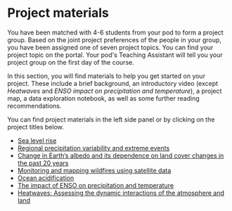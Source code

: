 # Project materials

You have been matched with 4-6 students from your pod to form a project group. Based on the joint project preferences of the people in your group, you have been assigned one of seven project topics. You can find your project topic on the portal. Your pod's Teaching Assistant will tell you your project group on the first day of the course.

In this section, you will find materials to help you get started on your project. These include a brief background, an introductory video (except _Heatwaves_ and _ENSO impact on precipitation and temperature_), a project map, a data exploration notebook, as well as some further reading recommendations.

You can find project materials in the left side panel or by clicking on the project titles below.
- [Sea level rise](../project-notebooks/Sea_level_rise.ipynb)
- [Regional precipitation variability and extreme events](../project-notebooks/Regional_precipitation_variability.ipynb)
- [Change in Earth’s albedo and its dependence on land cover changes in the past 20 years](../project-notebooks/Surface_albedo_and_land_use.ipynb)
- [Monitoring and mapping wildfires using satellite data](../project-notebooks/Wildfires_and_burnt_areas.ipynb)
- [Ocean acidification](../project-notebooks/Ocean_acidification.ipynb)
- [The impact of ENSO on precipitation and temperature](../project-notebooks/ENSO_impact_on_precipitation_and_temperature.ipynb)
- [Heatwaves: Assessing the dynamic interactions of the atmosphere and land](../project-notebooks/Heatwaves.ipynb)


